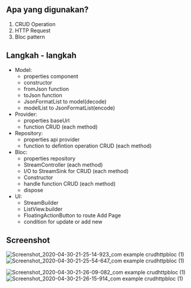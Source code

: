 ## Apa yang digunakan?

1. CRUD Operation
1. HTTP Request
1. Bloc pattern

## Langkah - langkah
- Model:
  - properties component
  - constructor
  - fromJson function
  - toJson function
  - JsonFormatList to model(decode)
  - modelList to JsonFormatList(encode)
- Provider:
  - properties baseUrl
  - function CRUD (each method)
- Repository:
  - properties api provider
  - function to defintion operation CRUD (each method)
- Bloc:
  - properties repository
  - StreamController (each method)
  - I/O to StreamSink for CRUD (each method)
  - Constructor
  - handle function CRUD (each method)
  - dispose
- UI:
  - StreamBuilder
  - ListView.builder
  - FloatingActionButton to route Add Page
  - condition for update or add new

## Screenshot
![Screenshot_2020-04-30-21-25-14-923_com example crudhttpbloc (1)](https://user-images.githubusercontent.com/53436238/80727508-ffd38f00-8b2f-11ea-9e16-bdb382d1c575.jpg)
![Screenshot_2020-04-30-21-25-54-647_com example crudhttpbloc (1)](https://user-images.githubusercontent.com/53436238/80727512-0235e900-8b30-11ea-8c0f-ad83e6154ee0.jpg)

![Screenshot_2020-04-30-21-26-09-082_com example crudhttpbloc (1)](https://user-images.githubusercontent.com/53436238/80727534-0530d980-8b30-11ea-88f7-181aeb457cd7.jpg)
![Screenshot_2020-04-30-21-26-15-914_com example crudhttpbloc (1)](https://user-images.githubusercontent.com/53436238/80727543-06fa9d00-8b30-11ea-86b5-e85967152c96.jpg)

